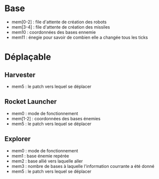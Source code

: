 # Base
* mem[0-2] : file d'attente de création des robots
* mem[3-4] : file d'attente de création des missiles
* mem10 : coordonnées des bases ennemie
* mem11 : énegie pour savoir de combien elle a changée tous les <un nombre> ticks
# Déplaçable
## Harvester
* mem5 : le patch vers lequel se déplacer
## Rocket Launcher
* mem0 : mode de fonctionnement
* mem[1-2] : coordonnées des bases énemies
* mem5 : le patch vers lequel se déplacer
## Explorer
* mem0 : mode de fonctionnement
* mem1 : base énemie repérée
* mem2 : base allié vers laquelle aller
* mem3 : nombre de bases à laquelle l'information courrante a été donné
* mem5 : le patch vers lequel se déplacer
